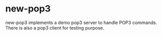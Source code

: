 # new-pop3

new-pop3 implements a demo pop3 server to handle POP3 commands. There is also a pop3 client for testing purpose.
